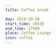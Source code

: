 ```yaml
---
title: Coffee break

day: 2019-10-28
start_time: 16h30
end_time: 17h00
place: Coffee Lounge
icon: coffee
---
```

